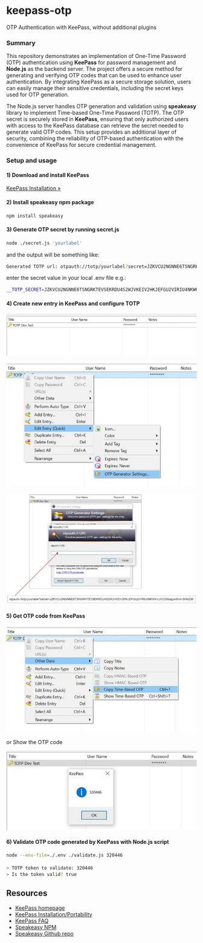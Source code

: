 # keepass-otp

OTP Authentication with KeePass, without additional plugins

### Summary

This repository demonstrates an implementation of One-Time Password (OTP) authentication using **KeePass** for password management and **Node.js** as the backend server. The project offers a secure method for generating and verifying OTP codes that can be used to enhance user authentication. By integrating KeePass as a secure storage solution, users can easily manage their sensitive credentials, including the secret keys used for OTP generation.

The Node.js server handles OTP generation and validation using **speakeasy** library to implement Time-based One-Time Password (TOTP). The OTP secret is securely stored in **KeePass**, ensuring that only authorized users with access to the KeePass database can retrieve the secret needed to generate valid OTP codes. This setup provides an additional layer of security, combining the reliability of OTP-based authentication with the convenience of KeePass for secure credential management.

### Setup and usage

#### 1) Download and install KeePass

[KeePass Installation &raquo;](https://keepass.info/help/v1/setup.html)

#### 2) Install speakeasy npm package

```sh
npm install speakeasy
```

#### 3) Generate OTP secret by running secret.js

```sh
node ./secret.js 'yourlabel'
```
and the output will be something like:

```sh
Generated TOTP url: otpauth://totp/yourlabel?secret=JZKVCU2NGNNE6TSNGRKTEVSEKRDU4S2WJVKEIV2HKJEFGU2VIRIU4NKWKVJVCQI&algorithm=SHA256
```
enter the secret value in your local .env file e.g.:

```sh
__TOTP_SECRET=JZKVCU2NGNNE6TSNGRKTEVSEKRDU4S2WJVKEIV2HKJEFGU2VIRIU4NKWKVJVCQI
```

#### 4) Create new entry in KeePass and configure TOTP

![](./img/01_totp_entry.jpg)

![](./img/02_totp_settings_link.jpg)

![](./img/04_totp_settings_otpauth_uri.jpg)

#### 5) Get OTP code from KeePass

![](./img/06_totp_copy-otp.jpg)

or Show the OTP code

![](./img/07_totp_show-otp.jpg)

#### 6) Validate OTP code generated by KeePass with Node.js script

```sh
node --env-file=./.env ./validate.js 320446

> TOTP token to validate: 320446
> Is the token valid? true
```
## Resources

- [KeePass homepage](https://keepass.info/)
- [KeePass Installation/Portability](https://keepass.info/help/v1/setup.html)
- [KeePass FAQ](https://keepass.info/help/kb/faq.html)
- [Speakeasy NPM](https://www.npmjs.com/package/speakeasy)
- [Speakeasy Github repo](https://github.com/speakeasyjs/speakeasy)
